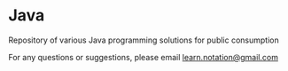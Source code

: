 # Java
Repository of various Java programming solutions for public consumption

For any questions or suggestions, please email learn.notation@gmail.com
